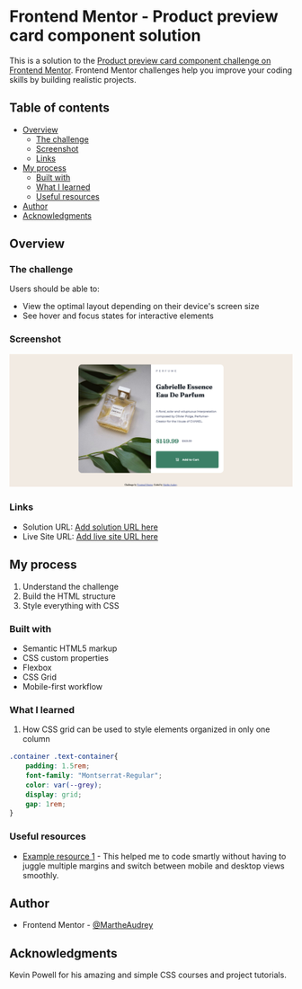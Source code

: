 # Frontend Mentor - Product preview card component solution

This is a solution to the [Product preview card component challenge on Frontend Mentor](https://www.frontendmentor.io/challenges/product-preview-card-component-GO7UmttRfa). Frontend Mentor challenges help you improve your coding skills by building realistic projects. 

## Table of contents

- [Overview](#overview)
  - [The challenge](#the-challenge)
  - [Screenshot](#screenshot)
  - [Links](#links)
- [My process](#my-process)
  - [Built with](#built-with)
  - [What I learned](#what-i-learned)
  - [Useful resources](#useful-resources)
- [Author](#author)
- [Acknowledgments](#acknowledgments)


## Overview

### The challenge

Users should be able to:

- View the optimal layout depending on their device's screen size
- See hover and focus states for interactive elements

### Screenshot

![](/Screenshot%202025-10-21%20at%2020-53-15%20Frontend%20Mentor%20Product%20preview%20card%20component.png)

### Links

- Solution URL: [Add solution URL here](https://your-solution-url.com)
- Live Site URL: [Add live site URL here](https://your-live-site-url.com)

## My process

1. Understand the challenge
2. Build the HTML structure
3. Style everything with CSS

### Built with

- Semantic HTML5 markup
- CSS custom properties
- Flexbox
- CSS Grid
- Mobile-first workflow

### What I learned

1. How CSS grid can be used to style elements organized in only one column

```css
.container .text-container{
    padding: 1.5rem;
    font-family: "Montserrat-Regular";
    color: var(--grey);
    display: grid;
    gap: 1rem;
}
```

### Useful resources

- [Example resource 1](https://www.youtube.com/watch?v=B2WL6KkqhLQ) - This helped me to code smartly without having to juggle multiple margins and switch between mobile and desktop views smoothly.

## Author

- Frontend Mentor - [@MartheAudrey](https://www.frontendmentor.io/profile/MartheAudrey)

## Acknowledgments

Kevin Powell for his amazing and simple CSS courses and project tutorials.


